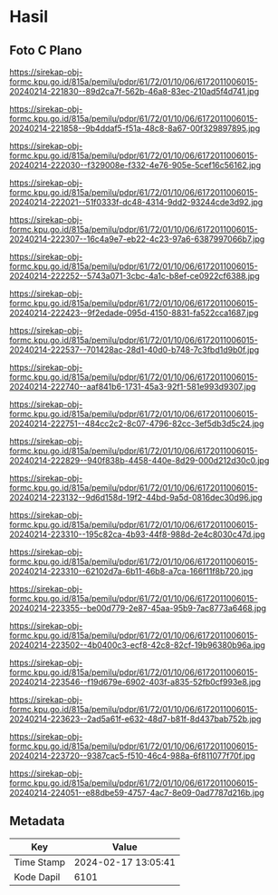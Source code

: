 # Hasil

## Foto C Plano

https://sirekap-obj-formc.kpu.go.id/815a/pemilu/pdpr/61/72/01/10/06/6172011006015-20240214-221830--89d2ca7f-562b-46a8-83ec-210ad5f4d741.jpg

https://sirekap-obj-formc.kpu.go.id/815a/pemilu/pdpr/61/72/01/10/06/6172011006015-20240214-221858--9b4ddaf5-f51a-48c8-8a67-00f329897895.jpg

https://sirekap-obj-formc.kpu.go.id/815a/pemilu/pdpr/61/72/01/10/06/6172011006015-20240214-222030--f329008e-f332-4e76-905e-5cef16c56162.jpg

https://sirekap-obj-formc.kpu.go.id/815a/pemilu/pdpr/61/72/01/10/06/6172011006015-20240214-222021--51f0333f-dc48-4314-9dd2-93244cde3d92.jpg

https://sirekap-obj-formc.kpu.go.id/815a/pemilu/pdpr/61/72/01/10/06/6172011006015-20240214-222307--16c4a9e7-eb22-4c23-97a6-6387997066b7.jpg

https://sirekap-obj-formc.kpu.go.id/815a/pemilu/pdpr/61/72/01/10/06/6172011006015-20240214-222252--5743a071-3cbc-4a1c-b8ef-ce0922cf6388.jpg

https://sirekap-obj-formc.kpu.go.id/815a/pemilu/pdpr/61/72/01/10/06/6172011006015-20240214-222423--9f2edade-095d-4150-8831-fa522cca1687.jpg

https://sirekap-obj-formc.kpu.go.id/815a/pemilu/pdpr/61/72/01/10/06/6172011006015-20240214-222537--701428ac-28d1-40d0-b748-7c3fbd1d9b0f.jpg

https://sirekap-obj-formc.kpu.go.id/815a/pemilu/pdpr/61/72/01/10/06/6172011006015-20240214-222740--aaf841b6-1731-45a3-92f1-581e993d9307.jpg

https://sirekap-obj-formc.kpu.go.id/815a/pemilu/pdpr/61/72/01/10/06/6172011006015-20240214-222751--484cc2c2-8c07-4796-82cc-3ef5db3d5c24.jpg

https://sirekap-obj-formc.kpu.go.id/815a/pemilu/pdpr/61/72/01/10/06/6172011006015-20240214-222829--940f838b-4458-440e-8d29-000d212d30c0.jpg

https://sirekap-obj-formc.kpu.go.id/815a/pemilu/pdpr/61/72/01/10/06/6172011006015-20240214-223132--9d6d158d-19f2-44bd-9a5d-0816dec30d96.jpg

https://sirekap-obj-formc.kpu.go.id/815a/pemilu/pdpr/61/72/01/10/06/6172011006015-20240214-223310--195c82ca-4b93-44f8-988d-2e4c8030c47d.jpg

https://sirekap-obj-formc.kpu.go.id/815a/pemilu/pdpr/61/72/01/10/06/6172011006015-20240214-223310--62102d7a-6b11-46b8-a7ca-166f11f8b720.jpg

https://sirekap-obj-formc.kpu.go.id/815a/pemilu/pdpr/61/72/01/10/06/6172011006015-20240214-223355--be00d779-2e87-45aa-95b9-7ac8773a6468.jpg

https://sirekap-obj-formc.kpu.go.id/815a/pemilu/pdpr/61/72/01/10/06/6172011006015-20240214-223502--4b0400c3-ecf8-42c8-82cf-19b96380b96a.jpg

https://sirekap-obj-formc.kpu.go.id/815a/pemilu/pdpr/61/72/01/10/06/6172011006015-20240214-223546--f19d679e-6902-403f-a835-52fb0cf993e8.jpg

https://sirekap-obj-formc.kpu.go.id/815a/pemilu/pdpr/61/72/01/10/06/6172011006015-20240214-223623--2ad5a61f-e632-48d7-b81f-8d437bab752b.jpg

https://sirekap-obj-formc.kpu.go.id/815a/pemilu/pdpr/61/72/01/10/06/6172011006015-20240214-223720--9387cac5-f510-46c4-988a-6f811077f70f.jpg

https://sirekap-obj-formc.kpu.go.id/815a/pemilu/pdpr/61/72/01/10/06/6172011006015-20240214-224051--e88dbe59-4757-4ac7-8e09-0ad7787d216b.jpg


## Metadata

| Key        | Value               |
| ---------- | ------------------- |
| Time Stamp | 2024-02-17 13:05:41 |
| Kode Dapil | 6101                |



